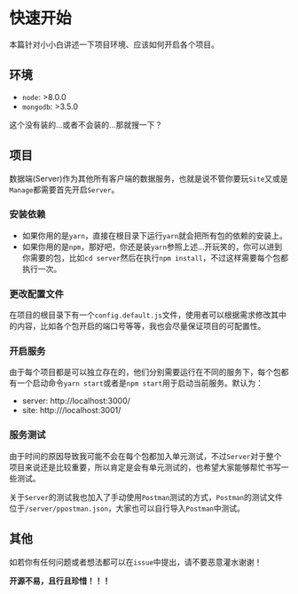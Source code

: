 # 快速开始

本篇针对小小白讲述一下项目环境、应该如何开启各个项目。

## 环境

  - `node`: >8.0.0
  - `mongodb`: >3.5.0

这个没有装的...或者不会装的...那就搜一下？

## 项目

数据端(Server)作为其他所有客户端的数据服务，也就是说不管你要玩`Site`又或是`Manage`都需要首先开启`Server`。

### 安装依赖

  - 如果你用的是`yarn`，直接在根目录下运行`yarn`就会把所有包的依赖的安装上。
  - 如果你用的是`npm`，那好吧，你还是装`yarn`参照上述...开玩笑的，你可以进到你需要的包，比如`cd server`然后在执行`npm install`，不过这样需要每个包都执行一次。

### 更改配置文件

在项目的根目录下有一个`config.default.js`文件，使用者可以根据需求修改其中的内容，比如各个包开启的端口号等等，我也会尽量保证项目的可配置性。

### 开启服务

由于每个项目都是可以独立存在的，他们分别需要运行在不同的服务下，每个包都有一个启动命令`yarn start`或者是`npm start`用于启动当前服务。默认为：

  - server: http://localhost:3000/
  - site: http:///localhost:3001/

### 服务测试

由于时间的原因导致我可能不会在每个包都加入单元测试，不过`Server`对于整个项目来说还是比较重要，所以肯定是会有单元测试的，也希望大家能够帮忙书写一些测试。

关于`Server`的测试我也加入了手动使用`Postman`测试的方式，`Postman`的测试文件位于`/server/ppostman.json`，大家也可以自行导入`Postman`中测试。

## 其他

如若你有任何问题或者想法都可以在`issue`中提出，请不要恶意灌水谢谢！

**开源不易，且行且珍惜！！！**
